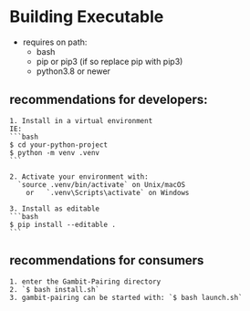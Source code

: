# Building Executable

- requires on path:
    - bash
    - pip or pip3 (if so replace pip with pip3)
    - python3.8 or newer


## recommendations for developers:
    1. Install in a virtual environment
    IE:
    ```bash
    $ cd your-python-project
    $ python -m venv .venv
    ```

    2. Activate your environment with:
      `source .venv/bin/activate` on Unix/macOS
        or   `.venv\Scripts\activate` on Windows

    3. Install as editable
    ```bash
    $ pip install --editable .
    ```

## recommendations for consumers
    1. enter the Gambit-Pairing directory
    2. `$ bash install.sh`
    3. gambit-pairing can be started with: `$ bash launch.sh`
